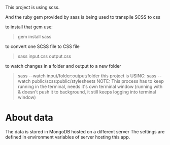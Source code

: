 This project is using scss.

And the ruby gem provided by sass is being used to transpile SCSS to css

to install that gem use:
> gem install sass

to convert one SCSS file to CSS file
> sass input.css output.css

to watch changes in a folder and output to a new folder
> sass --watch input/folder:output/folder
this project is USING:
> sass --watch public/scss:public/stylesheets
NOTE: This process has to keep running in the terminal, needs it's own terminal window
(running with & doesn't push it to background, it still keeps logging into terminal window)


# About data
The data is stored in MongoDB hosted on a different server
The settings are defined in environment variables of server hosting this app.
